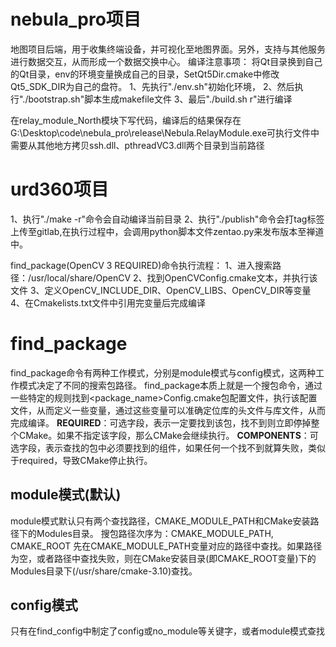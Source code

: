 # nebula_pro项目
地图项目后端，用于收集终端设备，并可视化至地图界面。另外，支持与其他服务进行数据交互，从而形成一个数据交换中心。
编译注意事项：
将Qt目录换到自己的Qt目录，env的环境变量换成自己的目录，SetQt5Dir.cmake中修改Qt5_SDK_DIR为自己的盘符。
1、先执行"./env.sh"初始化环境，
2、然后执行"./bootstrap.sh"脚本生成makefile文件
3、最后"./build.sh r"进行编译

在relay_module_North模块下写代码，编译后的结果保存在G:\Desktop\code\nebula_pro\release\Nebula.RelayModule.exe可执行文件中
需要从其他地方拷贝ssh.dll、pthreadVC3.dll两个目录到当前路径


# urd360项目
1、执行"./make -r"命令会自动编译当前目录
2、执行"./publish"命令会打tag标签上传至gitlab,在执行过程中，会调用python脚本文件zentao.py来发布版本至禅道中。

 find_package(OpenCV 3 REQUIRED)命令执行流程：
 1、进入搜索路径：/usr/local/share/OpenCV
 2、找到OpenCVConfig.cmake文本，并执行该文件
 3、定义OpenCV_INCLUDE_DIR、OpenCV_LIBS、OpenCV_DIR等变量
 4、在Cmakelists.txt文件中引用完变量后完成编译

# find_package
find_package命令有两种工作模式，分别是module模式与config模式，这两种工作模式决定了不同的搜索包路径。
find_package本质上就是一个搜包命令，通过一些特定的规则找到<package_name>Config.cmake包配置文件，执行该配置文件，从而定义一些变量，通过这些变量可以准确定位库的头文件与库文件，从而完成编译。
**REQUIRED**：可选字段，表示一定要找到该包，找不到则立即停掉整个CMake。如果不指定该字段，那么CMake会继续执行。
**COMPONENTS**：可选字段，表示查找的包中必须要找到的组件，如果任何一个找不到就算失败，类似于required，导致CMake停止执行。

## module模式(默认)
module模式默认只有两个查找路径，CMAKE_MODULE_PATH和CMake安装路径下的Modules目录。
搜包路径次序为：CMAKE_MODULE_PATH, CMAKE_ROOT
先在CMAKE_MODULE_PATH变量对应的路径中查找。如果路径为空，或者路径中查找失败，则在CMake安装目录(即CMAKE_ROOT变量)下的Modules目录下(/usr/share/cmake-3.10)查找。
## config模式
只有在find_config中制定了config或no_module等关键字，或者module模式查找

